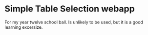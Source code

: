 Simple Table Selection webapp
==================

For my year twelve school ball.
Is unlikely to be used, but it is a good learning excersize.

